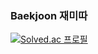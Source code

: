 ### Baekjoon 재미따

[![Solved.ac 프로필](http://mazassumnida.wtf/api/v2/generate_badge?boj=daniel5309)](https://solved.ac/daniel5309)


